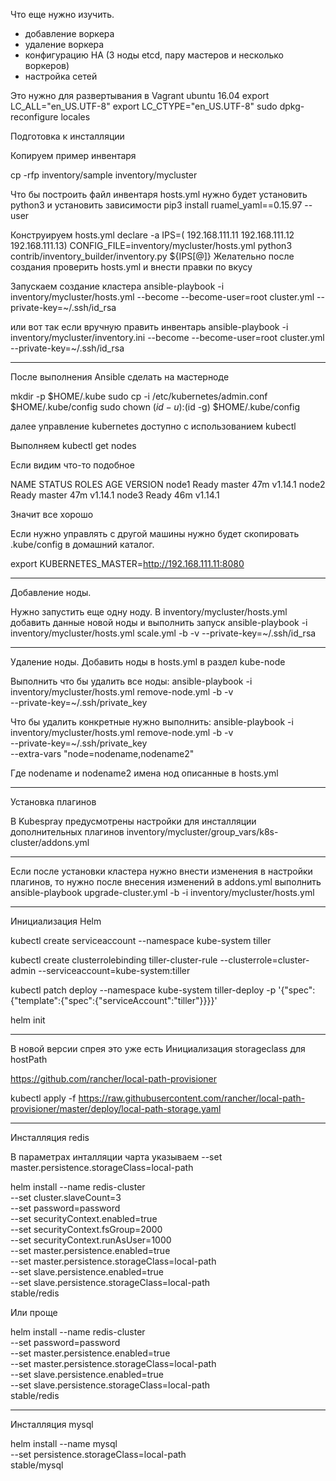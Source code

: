 Что еще нужно изучить.
- добавление воркера
- удаление воркера
- конфигурацию HA (3 ноды etcd, пару мастеров и несколько воркеров)
- настройка сетей




Это нужно для развертывания в Vagrant ubuntu 16.04
    export LC_ALL="en_US.UTF-8"
    export LC_CTYPE="en_US.UTF-8"
    sudo dpkg-reconfigure locales


Подготовка к инсталляции

Копируем пример инвентаря

cp -rfp inventory/sample inventory/mycluster

Что бы построить файл инвентаря hosts.yml нужно будет установить python3 и установить зависимости
pip3 install ruamel_yaml==0.15.97  --user

Конструируем hosts.yml
declare -a IPS=( 192.168.111.11 192.168.111.12 192.168.111.13)
CONFIG_FILE=inventory/mycluster/hosts.yml python3 contrib/inventory_builder/inventory.py ${IPS[@]}
Желательно после создания проверить hosts.yml и внести правки по вкусу

Запускаем создание кластера
ansible-playbook -i inventory/mycluster/hosts.yml --become --become-user=root cluster.yml  --private-key=~/.ssh/id_rsa

или вот так если вручную править инвентарь
ansible-playbook -i inventory/mycluster/inventory.ini --become --become-user=root cluster.yml   --private-key=~/.ssh/id_rsa


-----
После выполнения Ansible сделать на мастерноде

mkdir -p $HOME/.kube
sudo cp -i /etc/kubernetes/admin.conf $HOME/.kube/config
sudo chown $(id -u):$(id -g) $HOME/.kube/config

далее управление kubernetes доступно с использованием kubectl

Выполняем 
kubectl get nodes

Если видим что-то подобное 

NAME    STATUS   ROLES    AGE   VERSION
node1   Ready    master   47m   v1.14.1
node2   Ready    master   47m   v1.14.1
node3   Ready    <none>   46m   v1.14.1

Значит все хорошо

Если нужно управлять с другой машины нужно будет скопировать .kube/config в домашний каталог.

export KUBERNETES_MASTER=http://192.168.111.11:8080


----------------
Добавление ноды.

Нужно запустить еще одну ноду.
В inventory/mycluster/hosts.yml добавить данные новой ноды
и выполнить запуск 
ansible-playbook -i inventory/mycluster/hosts.yml scale.yml -b -v --private-key=~/.ssh/id_rsa


----------------
Удаление ноды.
Добавить ноды в hosts.yml в раздел kube-node

Выполнить что бы удалить все ноды:
ansible-playbook -i inventory/mycluster/hosts.yml remove-node.yml -b -v \
    --private-key=~/.ssh/private_key

Что бы удалить конкретные нужно выполнить: 
ansible-playbook -i inventory/mycluster/hosts.yml remove-node.yml -b -v \
  --private-key=~/.ssh/private_key \
  --extra-vars "node=nodename,nodename2"

Где nodename и nodename2 имена нод описанные в hosts.yml

-----------------

Установка плагинов 

В Kubespray предусмотрены настройки для инсталляции дополнительных плагинов
inventory/mycluster/group_vars/k8s-cluster/addons.yml

-----------------


Если после установки кластера нужно внести изменения в настройки плагинов, 
то нужно после внесения изменений в addons.yml выполнить
ansible-playbook upgrade-cluster.yml -b -i inventory/mycluster/hosts.yml


-----------------

Инициализация Helm

kubectl create serviceaccount --namespace kube-system tiller

kubectl create clusterrolebinding tiller-cluster-rule --clusterrole=cluster-admin --serviceaccount=kube-system:tiller

kubectl patch deploy --namespace kube-system tiller-deploy -p '{"spec":{"template":{"spec":{"serviceAccount":"tiller"}}}}'

helm init

-----------------


В новой версии спрея это уже есть
Инициализация storageclass для hostPath

https://github.com/rancher/local-path-provisioner

kubectl apply -f https://raw.githubusercontent.com/rancher/local-path-provisioner/master/deploy/local-path-storage.yaml


------------------

Инсталляция redis 

В параметрах инталляции чарта указываем --set master.persistence.storageClass=local-path

helm install --name redis-cluster \
    --set cluster.slaveCount=3   \
    --set password=password   \
    --set securityContext.enabled=true   \
    --set securityContext.fsGroup=2000   \
    --set securityContext.runAsUser=1000   \
    --set master.persistence.enabled=true   \
    --set master.persistence.storageClass=local-path   \
    --set slave.persistence.enabled=true   \
    --set slave.persistence.storageClass=local-path \
    stable/redis
    
Или проще
    
helm install --name redis-cluster \
    --set password=password   \
    --set master.persistence.enabled=true   \
    --set master.persistence.storageClass=local-path   \
    --set slave.persistence.enabled=true   \
    --set slave.persistence.storageClass=local-path \
    stable/redis

--------------

Инсталляция mysql

helm install --name mysql \
    --set persistence.storageClass=local-path \
    stable/mysql
